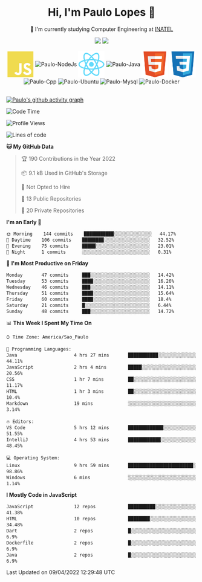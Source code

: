 <div>
  <h1 align="center" > Hi, I'm Paulo Lopes 👋 </h1>
  <p align="center" >🔭 I'm currently studying Computer Engineering at <a href="https://inatel.br/home/" target="_blank">INATEL</a>
  
  </p>
  <div align="center"> 
  <a href="https://www.instagram.com/paulotc1999/" target="_blank"><img src="https://img.shields.io/badge/-Instagram-%23E4405F?style=for-the-badge&logo=instagram&logoColor=white" target="_blank"></a>
  <a href="https://www.linkedin.com/in/paulotc1999/" target="_blank"><img src="https://img.shields.io/badge/-LinkedIn-%230077B5?style=for-the-badge&logo=linkedin&logoColor=white" target="_blank"></a> 
</div>
  
 <div style="display: inline_block" align="center"><br>
  <img align="center" alt="Paulo-Js" height="70" width="70" src="https://raw.githubusercontent.com/devicons/devicon/master/icons/javascript/javascript-plain.svg">
  <img align="center" alt="Paulo-NodeJs" height="70" width="70" src="https://cdn.jsdelivr.net/gh/devicons/devicon/icons/nodejs/nodejs-plain.svg">
  <img align="center" alt="Paulo-React" height="70" width="70" src="https://raw.githubusercontent.com/devicons/devicon/master/icons/react/react-original.svg">
  <img align="center" alt="Paulo-Java" height="70" width="70" src="https://cdn.jsdelivr.net/gh/devicons/devicon/icons/java/java-original.svg">
  <img align="center" alt="Paulo-HTML" height="70" width="70" src="https://raw.githubusercontent.com/devicons/devicon/master/icons/html5/html5-original.svg">
  <img align="center" alt="Paulo-CSS" height="70" width="70" src="https://raw.githubusercontent.com/devicons/devicon/master/icons/css3/css3-original.svg">
  <img align="center" alt="Paulo-Cpp" height="70" width="70" src="https://cdn.jsdelivr.net/gh/devicons/devicon/icons/cplusplus/cplusplus-original.svg">
  <img align="center" alt="Paulo-Ubuntu" height="70" width="70" src="https://cdn.jsdelivr.net/gh/devicons/devicon/icons/ubuntu/ubuntu-plain.svg">
  <img align="center" alt="Paulo-Mysql" height="70" width="70" src="https://cdn.jsdelivr.net/gh/devicons/devicon/icons/mysql/mysql-original.svg">
  <img align="center" alt="Paulo-Docker" height="70" width="70" src="https://cdn.jsdelivr.net/gh/devicons/devicon/icons/docker/docker-plain.svg">
  
</div>
</a>

</br>

[![Paulo's github activity graph](https://activity-graph.herokuapp.com/graph?username=paulotc1999&theme=chartreuse-dark)](https://github.com/ashutosh00710/github-readme-activity-graph)

<div>

<!--START_SECTION:waka-->
![Code Time](http://img.shields.io/badge/Code%20Time-64%20hrs%2018%20mins-blue)

![Profile Views](http://img.shields.io/badge/Profile%20Views-4-blue)

![Lines of code](https://img.shields.io/badge/From%20Hello%20World%20I%27ve%20Written-552%20Thousand%20lines%20of%20code-blue)

**🐱 My GitHub Data** 

> 🏆 190 Contributions in the Year 2022
 > 
> 📦 9.1 kB Used in GitHub's Storage 
 > 
> 🚫 Not Opted to Hire
 > 
> 📜 13 Public Repositories 
 > 
> 🔑 20 Private Repositories  
 > 
**I'm an Early 🐤** 

```text
🌞 Morning    144 commits    ███████████░░░░░░░░░░░░░░   44.17% 
🌆 Daytime    106 commits    ████████░░░░░░░░░░░░░░░░░   32.52% 
🌃 Evening    75 commits     █████░░░░░░░░░░░░░░░░░░░░   23.01% 
🌙 Night      1 commits      ░░░░░░░░░░░░░░░░░░░░░░░░░   0.31%

```
📅 **I'm Most Productive on Friday** 

```text
Monday       47 commits     ███░░░░░░░░░░░░░░░░░░░░░░   14.42% 
Tuesday      53 commits     ████░░░░░░░░░░░░░░░░░░░░░   16.26% 
Wednesday    46 commits     ███░░░░░░░░░░░░░░░░░░░░░░   14.11% 
Thursday     51 commits     ████░░░░░░░░░░░░░░░░░░░░░   15.64% 
Friday       60 commits     ████░░░░░░░░░░░░░░░░░░░░░   18.4% 
Saturday     21 commits     █░░░░░░░░░░░░░░░░░░░░░░░░   6.44% 
Sunday       48 commits     ███░░░░░░░░░░░░░░░░░░░░░░   14.72%

```


📊 **This Week I Spent My Time On** 

```text
⌚︎ Time Zone: America/Sao_Paulo

💬 Programming Languages: 
Java                     4 hrs 27 mins       ███████████░░░░░░░░░░░░░░   44.11% 
JavaScript               2 hrs 4 mins        █████░░░░░░░░░░░░░░░░░░░░   20.56% 
CSS                      1 hr 7 mins         ██░░░░░░░░░░░░░░░░░░░░░░░   11.17% 
HTML                     1 hr 3 mins         ██░░░░░░░░░░░░░░░░░░░░░░░   10.4% 
Markdown                 19 mins             ░░░░░░░░░░░░░░░░░░░░░░░░░   3.14%

🔥 Editors: 
VS Code                  5 hrs 12 mins       █████████████░░░░░░░░░░░░   51.55% 
IntelliJ                 4 hrs 53 mins       ████████████░░░░░░░░░░░░░   48.45%

💻 Operating System: 
Linux                    9 hrs 59 mins       ████████████████████████░   98.86% 
Windows                  6 mins              ░░░░░░░░░░░░░░░░░░░░░░░░░   1.14%

```

**I Mostly Code in JavaScript** 

```text
JavaScript               12 repos            ██████████░░░░░░░░░░░░░░░   41.38% 
HTML                     10 repos            ████████░░░░░░░░░░░░░░░░░   34.48% 
Dart                     2 repos             █░░░░░░░░░░░░░░░░░░░░░░░░   6.9% 
Dockerfile               2 repos             █░░░░░░░░░░░░░░░░░░░░░░░░   6.9% 
Java                     2 repos             █░░░░░░░░░░░░░░░░░░░░░░░░   6.9%

```



 Last Updated on 09/04/2022 12:29:48 UTC
<!--END_SECTION:waka-->



